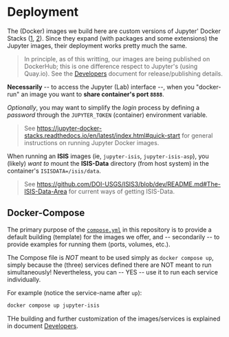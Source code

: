 # Deployment

[1]: https://jupyter-docker-stacks.readthedocs.io
[2]: https://github.com/jupyter/docker-stacks

The (Docker) images we build here are custom versions of Jupyter' Docker Stacks
([1][], [2][]).
Since they expand (with packages and some extensions) the Jupyter images,
their deployment works pretty much the same.

> In principle, as of this writting, our images are being published on
> DockerHub; this is one difference respect to Jupyter's (using Quay.io).
> See the [Developers](developers.md) document for release/publishing details.

**Necessarily** -- to access the Jupyter (Lab) interface --, when you
"docker-run" an image you want to **share container's port `8888`**.

*Optionally*, you may want to simplify the *login* process by defining a
*password* through the `JUPYTER_TOKEN` (container) environment variable.

> See https://jupyter-docker-stacks.readthedocs.io/en/latest/index.html#quick-start
> for general instructions on running Jupyter Docker images.

When running an **ISIS** images (ie, `jupyter-isis`, `jupyter-isis-asp`),
you (likely) *want to* mount the **ISIS-Data** directory (from host system)
in the container's `ISISDATA=/isis/data`.

> See https://github.com/DOI-USGS/ISIS3/blob/dev/README.md#The-ISIS-Data-Area
> for current ways of getting ISIS-Data.

## Docker-Compose

The primary purpose of the [`compose.yml`](/compose.yml) in this repository
is to provide a default building (template) for the images we offer, and
-- secondarily -- to provide examples for running them (ports, volumes, etc.).

The Compose file is *NOT* meant to be used simply as `docker compose up`,
simply because the (three) services defined there are NOT meant to run
simultaneously!
Nevertheless, you can -- YES -- use it to run each service individually.

For example (notice the service-name after `up`):

```bash
docker compose up jupyter-isis
```

THe building and further customization of the images/services is explained
in document [Developers](developers.md).
